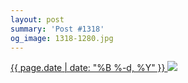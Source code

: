 ```yaml
---
layout: post
summary: 'Post #1318'
og_image: 1318-1280.jpg
---
```


<p>
 <time>
  <a href="/1318">
   {{ page.date | date: "%B %-d, %Y" }}
  </a>
 </time>
 <a href="/1318">
  <img sizes="(min-width: 700px) 50vw, calc(100vw - 2rem)" src="{{ site.assets_url }}/1318-640.jpg" srcset="{{ site.assets_url }}/1318-320.jpg 320w, {{ site.assets_url }}/1318-640.jpg 640w, {{ site.assets_url }}/1318-960.jpg 960w, {{ site.assets_url }}/1318-1280.jpg 1280w"/>
 </a>
</p>

